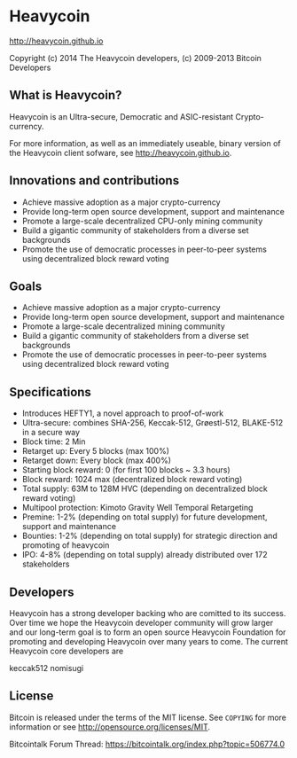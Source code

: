 Heavycoin
================================

http://heavycoin.github.io

Copyright (c) 2014 The Heavycoin developers,
(c) 2009-2013 Bitcoin Developers

What is Heavycoin?
----------------

Heavycoin is an Ultra-secure, Democratic and ASIC-resistant Crypto-currency.

For more information, as well as an immediately useable, binary version of
the Heavycoin client sofware, see http://heavycoin.github.io.

Innovations and contributions
-------

* Achieve massive adoption as a major crypto-currency
* Provide long-term open source development, support and maintenance
* Promote a large-scale decentralized CPU-only mining community
* Build a gigantic community of stakeholders from a diverse set backgrounds
* Promote the use of democratic processes in peer-to-peer systems using decentralized block reward voting

Goals
-------------------

* Achieve massive adoption as a major crypto-currency
* Provide long-term open source development, support and maintenance
* Promote a large-scale decentralized mining community
* Build a gigantic community of stakeholders from a diverse set backgrounds
* Promote the use of democratic processes in peer-to-peer systems using decentralized block reward voting

Specifications
-------

* Introduces HEFTY1, a novel approach to proof-of-work
* Ultra-secure: combines SHA-256, Keccak-512, Grøestl-512, BLAKE-512 in a secure way
* Block time: 2 Min
* Retarget up: Every 5 blocks (max 100%)
* Retarget down: Every block (max 400%)
* Starting block reward: 0 (for first 100 blocks ~ 3.3 hours)
* Block reward: 1024 max (decentralized block reward voting)
* Total supply: 63M to 128M HVC (depending on decentralized block reward voting)
* Multipool protection: Kimoto Gravity Well Temporal Retargeting
* Premine: 1-2% (depending on total supply) for future development, support and maintenance
* Bounties: 1-2% (depending on total supply) for strategic direction and promoting of heavycoin
* IPO: 4-8% (depending on total supply) already distributed over 172 stakeholders

Developers
-------
Heavycoin has a strong developer backing who are comitted to its success. Over time we hope the Heavycoin developer community will grow larger and our long-term goal is to form an open source Heavycoin Foundation for promoting and developing Heavycoin over many years to come.  The current Heavycoin core developers are

keccak512 <BM-NBuu8hBFdnqAeKs42Yg7nftB3QLfJ8ra>
nomisugi <BM-NBAsCmCqUYR8eaXgs8zebDNPw5rUyM1z>

License
-------

Bitcoin is released under the terms of the MIT license. See `COPYING` for more
information or see http://opensource.org/licenses/MIT.

Bitcointalk Forum Thread: https://bitcointalk.org/index.php?topic=506774.0
